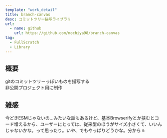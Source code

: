 ```yaml
---
template: "work_detail"
title: branch-canvas
desc: コミットツリー描写ライブラリ
url:
  - name: github
    url: https://github.com/mochiya98/branch-canvas
tag:
  - FullScratch
  - Library
---
```

## 概要
gitのコミットツリーっぽいものを描写する  
非公開プロジェクト用に制作  
## 雑感
今どきESMじゃないの…みたいな話もあるけど、基本Browserifyとか挟むとコード増えるから、ユーザーにとっては、従来型のほうがサイズ小さくて、いいんじゃないかな。って思ったり。いや、でもやっぱりどうかな。分からｎ